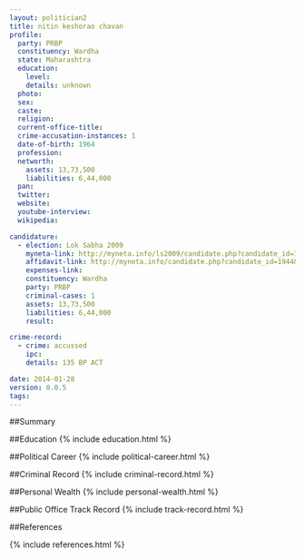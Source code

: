 ```yaml
---
layout: politician2
title: nitin keshorao chavan
profile: 
  party: PRBP
  constituency: Wardha
  state: Maharashtra
  education: 
    level: 
    details: unknown
  photo: 
  sex: 
  caste: 
  religion: 
  current-office-title: 
  crime-accusation-instances: 1
  date-of-birth: 1964
  profession: 
  networth: 
    assets: 13,73,500
    liabilities: 6,44,000
  pan: 
  twitter: 
  website: 
  youtube-interview: 
  wikipedia: 

candidature: 
  - election: Lok Sabha 2009
    myneta-link: http://myneta.info/ls2009/candidate.php?candidate_id=1944
    affidavit-link: http://myneta.info/candidate.php?candidate_id=1944&scan=original
    expenses-link: 
    constituency: Wardha 
    party: PRBP
    criminal-cases: 1
    assets: 13,73,500
    liabilities: 6,44,000
    result:  

crime-record: 
  - crime: accussed
    ipc: 
    details: 135 BP ACT 

date: 2014-01-28
version: 0.0.5
tags: 
---
```

##Summary


##Education
{% include education.html %}


##Political Career
{% include political-career.html %}


##Criminal Record
{% include criminal-record.html %}


##Personal Wealth
{% include personal-wealth.html %}


##Public Office Track Record
{% include track-record.html %}


##References


{% include references.html %}